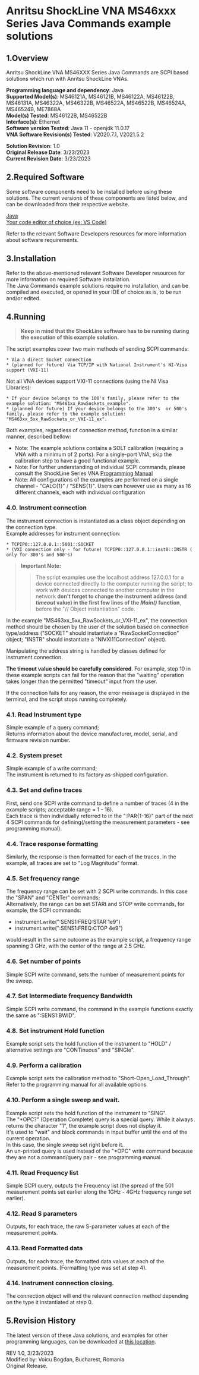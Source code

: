 # Anritsu ShockLine VNA MS46xxx Series Java Commands example solutions

## 1.Overview
Anritsu ShockLine VNA MS46XXX Series Java Commands are SCPI based solutions which run with Anritsu ShockLine VNAs.

**Programming language and dependency**: Java \
**Supported Model(s)**: MS46121A, MS46121B, MS46122A, MS46122B, MS46131A, MS46322A, MS46322B, MS46522A, MS46522B, MS46524A, MS46524B, ME7868A \
**Model(s) Tested**: MS46122B, MS46522B \
**Interface(s)**: Ethernet \
**Software version Tested**: Java 11 - openjdk 11.0.17 \
**VNA Software Revision(s) Tested**: V2020.7.1, V2021.5.2

**Solution Revision**: 1.0 \
**Original Release Date**: 3/23/2023 \
**Current Revision Date**: 3/23/2023

## 2.Required Software
Some software components need to be installed before using these solutions. The current versions of these components are listed below, and can be downloaded from their respective website.

[Java](https://www.oracle.com/java/technologies/downloads/archive/) \
[Your code editor of choice (ex: VS Code)](https://code.visualstudio.com/download)

Refer to the relevant Software Developers resources for more information about software requirements.

## 3.Installation
Refer to the above-mentioned relevant Software Developer resources for more information on required Software installation. \
The Java Commands example solutions require no installation, and can be compiled and executed, or opened in your IDE of choice as is, to be run and/or edited.

## 4.Running

>  **Keep in mind that the ShockLine software has to be running during the execution of this example solution.**

The script examples cover two main methods of sending SCPI commands:

    * Via a direct Socket connection
    * (planned for future) Via TCP/IP with National Instrument's NI-Visa support (VXI-11)

Not all VNA devices support VXI-11 connections (using the NI Visa Libraries):

    * If your device belongs to the 100's family, please refer to the example solution: "MS461xx_RawSockets_example".
    * (planned for future) If your device belongs to the 300's  or 500's family, please refer to the example solution: "MS463xx_5xx_RawSockets_or_VXI-11_ex".

Both examples, regardless of connection method, function in a similar manner, described bellow:
* Note: The example solutions contains a SOLT calibration (requiring a VNA with a minimum of 2 ports). For a single-port VNA, skip the calibration step to have a good functional example.
* Note: For further understanding of individual SCPI commands, please consult the ShockLine Series VNA [Programming Manual](https://dl.cdn-anritsu.com/en-us/test-measurement/files/Manuals/Programming-Manual/10410-00746AA.pdf)
* Note: All configurations of the examples are performed on a single channel - "CALC{1}" / "SENS{1}". Users can however use as many as 16 different channels, each with individual configuration

### 4.0. Instrument connection

The instrument connection is instantiated as a class object depending on the connection type. \
Example addresses for instrument connection: 

    * TCPIP0::127.0.0.1::5001::SOCKET
    * (VXI connection only - for future) TCPIP0::127.0.0.1::inst0::INSTR ( only for 300's and 500's)

> **Important Note:**
>> The script examples use the localhost address 127.0.0.1 for a device connected directly to the computer running the script; to work with devices connected to another computer in the network **don't forget to change the instrument address (and *timeout* value) in the first few lines of the *Main()* function**, before the "// Object instantiation" code.

In the example "MS463xx_5xx_RawSockets_or_VXI-11_ex", the connection method should be chosen by the user of the solution based on connection type/address ("SOCKET" should instantiate a "RawSocketConnection" object; "INSTR" should instantiate a "NIVXI11Connection" object).

Manipulating the address string is handled by classes defined for instrument connection.

**The timeout value should be carefully considered**. For example, step 10 in these example scripts can fail for the reason that the "waiting" operation takes longer than the permitted "timeout" input from the user.

If the connection fails for any reason, the error message is displayed in the terminal, and the script stops running completely.

### 4.1. Read Instrument type
Simple example of a query command; \
Returns information about the device manufacturer, model, serial, and firmware revision number.

### 4.2. System preset
Simple example of a write command; \
The instrument is returned to its factory as-shipped configuration.

### 4.3. Set and define traces
First, send one SCPI write command to define a number of traces (4 in the example scripts; acceptable range = 1 - 16). \
Each trace is then individually referred to in the ":PAR{1-16}" part of the next 4 SCPI commands for defining(/setting the measurement parameters - see programming manual).

### 4.4. Trace response formatting
Similarly, the response is then formatted for each of the traces. In the example, all traces are set to "Log Magnitude" format.

### 4.5. Set frequency range
The frequency range can be set with 2 SCPI write commands. In this case the "SPAN" and "CENTer" commands; \
Alternatively, the range can be set STARt and STOP write commands, for example, the SCPI commands:

* instrument.write(":SENS1:FREQ:STAR 1e9")
* instrument.write(":SENS1:FREQ:CTOP 4e9")

would result in the same outcome as the example script, a frequency range spanning 3 GHz, with the center of the range at 2.5 GHz.

### 4.6. Set number of points
Simple SCPI write command, sets the number of measurement points for the sweep.

### 4.7. Set Intermediate frequency Bandwidth
Simple SCPI write command, the command in the example functions exactly the same as ":SENS1:BWID".

### 4.8. Set instrument Hold function
Example script sets the hold function of the instrument to "HOLD" / alternative settings are "CONTinuous" and "SINGle".

### 4.9. Perform a calibration
Example script sets the calibration method to "Short-Open_Load_Through". \
Refer to the programming manual for all available options.

### 4.10. Perform a single sweep and wait.
Example script sets the hold function of the instrument to "SING". \
The "*OPC?" (Operation Complete) query is a special query. While it always returns the character "1", the example script does not display it. \
It's used to "wait" and block commands in input buffer until the end of the current operation. \
In this case, the single sweep set right before it. \
An un-printed query is used instead of the "*OPC" write command because they are not a command/query pair - see programming manual.

### 4.11. Read Frequency list
Simple SCPI query, outputs the Frequency list (the spread of the 501 measurement points set earlier along the 1GHz - 4GHz frequency range set earlier).

### 4.12. Read S parameters
Outputs, for each trace, the raw S-parameter values at each of the measurement points.

### 4.13. Read Formatted data
Outputs, for each trace, the formatted data values at each of the measurement points. (Formatting type was set at step 4).

### 4.14. Instrument connection closing.
The connection object will end the relevant connection method depending on the type it instantiated at step 0.

## 5.Revision History
The latest version of these Java solutions, and examples for other programming languages, can be downloaded at [this location](https://github.com/Anritsu/Examples).

REV 1.0, 3/23/2023  
Modified by: Voicu Bogdan, Bucharest, Romania \
Original Release. 